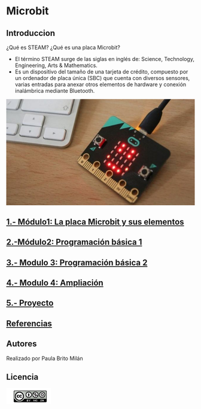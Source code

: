 # Microbit
## Introduccion
¿Qué es STEAM? ¿Qué es una placa Microbit?
- El término STEAM surge de las siglas en inglés de:  Science, Technology, Engineering, Arts & Mathematics.
- Es un dispositivo del tamaño de una tarjeta de crédito, compuesto por un ordenador de placa única (SBC) que cuenta con diversos sensores, varias entradas para anexar otros elementos de hardware y conexión inalámbrica mediante Bluetooth.

![image](microbits.jpg)

## [1.- Módulo1: La placa Microbit y sus elementos](modulo1/modulo1.md)
## [2.-Módulo2: Programación básica  1](modulo2/modulo2.md)
## [3.- Modulo 3: Programación básica 2](modulo3/modulo3.md)
## [4.- Modulo 4: Ampliación](modulo4/modulo4.md)
## [5.- Proyecto](proyecto.md)
## [Referencias](referencias.md)
## Autores
Realizado por Paula Brito Milán
## Licencia
![images](licencia.png)


